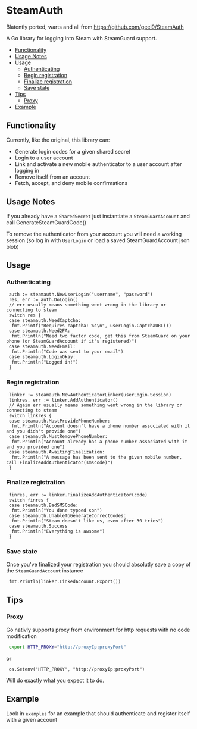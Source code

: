 # SteamAuth

Blatently ported, warts and all from <https://github.com/geel9/SteamAuth>

A Go library for logging into Steam with SteamGuard support.

- [Functionality](#functionality)
- [Usage Notes](#usage-notes)
- [Usage](#usage)
  - [Authenticating](#authenticating)
  - [Begin registration](#begin-registration)
  - [Finalize registration](#finalize-registration)
  - [Save state](#save-state)
- [Tips](#tips)
  - [Proxy](#proxy)
- [Example](#example)

## Functionality

Currently, like the original, this library can:

- Generate login codes for a given shared secret
- Login to a user account
- Link and activate a new mobile authenticator to a user account after logging in
- Remove itself from an account
- Fetch, accept, and deny mobile confirmations

## Usage Notes

If you already have a `SharedSecret` just instantiate a `SteamGuardAccount` and call GenerateSteamGuardCode()

To remove the authenticator from your account you will need a working session (so log in with `UserLogin` or load a saved SteamGuardAccount json blob)

## Usage

### Authenticating

```golang
 auth := steamauth.NewUserLogin("username", "password")
 res, err := auth.DoLogin()
 // err usually means something went wrong in the library or connecting to steam
 switch res {
 case steamauth.NeedCaptcha:
  fmt.Printf("Requires captcha: %s\n", userLogin.CaptchaURL())
 case steamauth.Need2FA:
  fmt.Println("Need two factor code, get this from SteamGuard on your phone (or SteamGuardAccount if it's registered)")
 case steamauth.NeedEmail:
  fmt.Println("Code was sent to your email")
 case steamauth.LoginOkay:
  fmt.Println("Logged in!")
 }
```

### Begin registration

```golang
 linker := steamauth.NewAuthenticatorLinker(userLogin.Session)
 linkres, err := linker.AddAuthenticator()
 // Again err usually means something went wrong in the library or connecting to steam
 switch linkres {
 case steamauth.MustProvidePhoneNumber:
  fmt.Println("Account doesn't have a phone number associated with it and you didn't provide one")
 case steamauth.MustRemovePhoneNumber:
  fmt.Println("Account already has a phone number associated with it and you provided one")
 case steamauth.AwaitingFinalization:
  fmt.Println("A message has been sent to the given mobile number, call FinalizeAddAuthenticator(smscode)")
 }
```

### Finalize registration

```golang
 finres, err := linker.FinalizeAddAuthenticator(code)
 switch finres {
 case steamauth.BadSMSCode:
  fmt.Println("You done typoed son")
 case steamauth.UnableToGenerateCorrectCodes:
  fmt.Println("Steam doesn't like us, even after 30 tries")
 case steamauth.Success
  fmt.Println("Everything is awsome")
 }
```

### Save state

Once you've finalized your registration you should absolutly save a copy of the `SteamGuardAccount` instance

```golang
 fmt.Println(linker.LinkedAccount.Export())
```

## Tips

### Proxy

Go nativly supports proxy from environment for http requests with no code modification

```bash
 export HTTP_PROXY="http://proxyIp:proxyPort"
```

or

```golang
 os.Setenv("HTTP_PROXY", "http://proxyIp:proxyPort")
```

Will do exactly what you expect it to do.

## Example

Look in `examples` for an example that should authenticate and register itself with a given account
